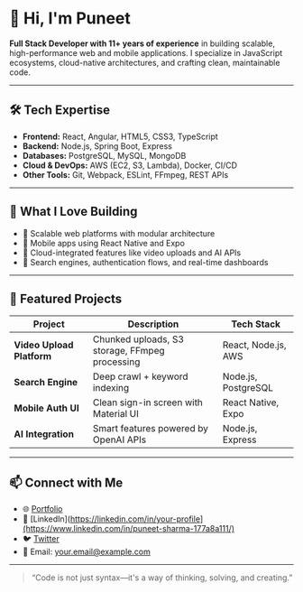 # 👋 Hi, I'm Puneet

**Full Stack Developer with 11+ years of experience** in building scalable, high-performance web and mobile applications. I specialize in JavaScript ecosystems, cloud-native architectures, and crafting clean, maintainable code.

---

## 🛠️ Tech Expertise

- **Frontend:** React, Angular, HTML5, CSS3, TypeScript  
- **Backend:** Node.js, Spring Boot, Express  
- **Databases:** PostgreSQL, MySQL, MongoDB  
- **Cloud & DevOps:** AWS (EC2, S3, Lambda), Docker, CI/CD  
- **Other Tools:** Git, Webpack, ESLint, FFmpeg, REST APIs

---

## 🚀 What I Love Building

- 🔹 Scalable web platforms with modular architecture  
- 🔹 Mobile apps using React Native and Expo  
- 🔹 Cloud-integrated features like video uploads and AI APIs  
- 🔹 Search engines, authentication flows, and real-time dashboards  

---

## 📂 Featured Projects

| Project | Description | Tech Stack |
|--------|-------------|------------|
| **Video Upload Platform** | Chunked uploads, S3 storage, FFmpeg processing | React, Node.js, AWS |
| **Search Engine** | Deep crawl + keyword indexing | Node.js, PostgreSQL |
| **Mobile Auth UI** | Clean sign-in screen with Material UI | React Native, Expo |
| **AI Integration** | Smart features powered by OpenAI APIs | Node.js, Express |

---

## 📫 Connect with Me

- 🌐 [Portfolio](https://your-portfolio.com)  
- 💼 [LinkedIn](https://linkedin.com/in/your-profile](https://www.linkedin.com/in/puneet-sharma-177a8a111/)  
- 🐦 [Twitter](https://twitter.com/your-handle)  
- 📧 Email: your.email@example.com

---

> “Code is not just syntax—it's a way of thinking, solving, and creating.”
